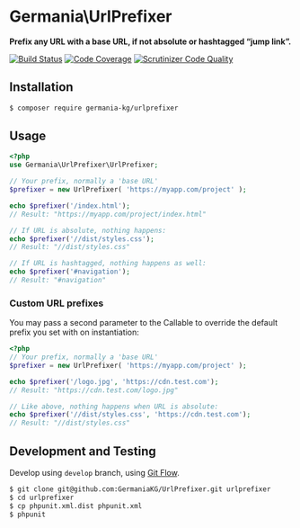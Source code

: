 # Germania\UrlPrefixer

**Prefix any URL with a base URL, if not absolute or hashtagged “jump link”.**

[![Build Status](https://travis-ci.org/GermaniaKG/UrlPrefixer.svg?branch=master)](https://travis-ci.org/GermaniaKG/UrlPrefixer)
[![Code Coverage](https://scrutinizer-ci.com/g/GermaniaKG/UrlPrefixer/badges/coverage.png?b=master)](https://scrutinizer-ci.com/g/GermaniaKG/UrlPrefixer/?branch=master)
[![Scrutinizer Code Quality](https://scrutinizer-ci.com/g/GermaniaKG/UrlPrefixer/badges/quality-score.png?b=master)](https://scrutinizer-ci.com/g/GermaniaKG/UrlPrefixer/?branch=master)

## Installation

```bash
$ composer require germania-kg/urlprefixer
```


## Usage

```php
<?php
use Germania\UrlPrefixer\UrlPrefixer;

// Your prefix, normally a 'base URL'
$prefixer = new UrlPrefixer( 'https://myapp.com/project' );

echo $prefixer('/index.html');
// Result: "https://myapp.com/project/index.html"

// If URL is absolute, nothing happens:
echo $prefixer('//dist/styles.css');
// Result: "//dist/styles.css"

// If URL is hashtagged, nothing happens as well:
echo $prefixer('#navigation');
// Result: "#navigation"


```

### Custom URL prefixes

You may pass a second parameter to the Callable to override the default prefix you set with on instantiation:

```php
<?php
// Your prefix, normally a 'base URL'
$prefixer = new UrlPrefixer( 'https://myapp.com/project' );

echo $prefixer('/logo.jpg', 'https://cdn.test.com');
// Result: "https://cdn.test.com/logo.jpg"

// Like above, nothing happens when URL is absolute:
echo $prefixer('//dist/styles.css', 'https://cdn.test.com');
// Result: "//dist/styles.css"
```



## Development and Testing

Develop using `develop` branch, using [Git Flow](https://github.com/nvie/gitflow).   

```bash
$ git clone git@github.com:GermaniaKG/UrlPrefixer.git urlprefixer
$ cd urlprefixer
$ cp phpunit.xml.dist phpunit.xml
$ phpunit
```
